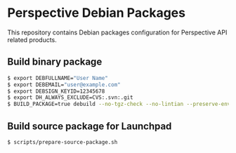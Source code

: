 # Perspective Debian Packages
This repository contains Debian packages configuration for Perspective API related products.

## Build binary package
```bash
$ export DEBFULLNAME="User Name"
$ export DEBEMAIL="user@example.com"
$ export DEBSIGN_KEYID=12345678
$ export DH_ALWAYS_EXCLUDE=CVS:.svn:.git
$ BUILD_PACKAGE=true debuild --no-tgz-check --no-lintian --preserve-envvar JAVA_HOME --preserve-envvar PATH -p"gpg --no-tty --passphrase <password>"
```

## Build source package for Launchpad
```bash
$ scripts/prepare-source-package.sh
```
